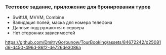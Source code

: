 ### Тестовое задание, приложение для бронирования туров
- SwiftUI, MVVM, Combine
- Валидация полей, маска для номера телефона
- Данные подгружаются с сервера
- Нет сторонних зависимостей 


https://github.com/DmitryGorbunow/TourBooking/assets/84672242/d25081d6-d450-496d-86f2-de726de3086a

